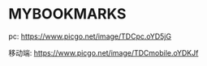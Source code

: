 # MYBOOKMARKS

pc: https://www.picgo.net/image/TDCpc.oYD5jG

移动端: https://www.picgo.net/image/TDCmobile.oYDKJf
